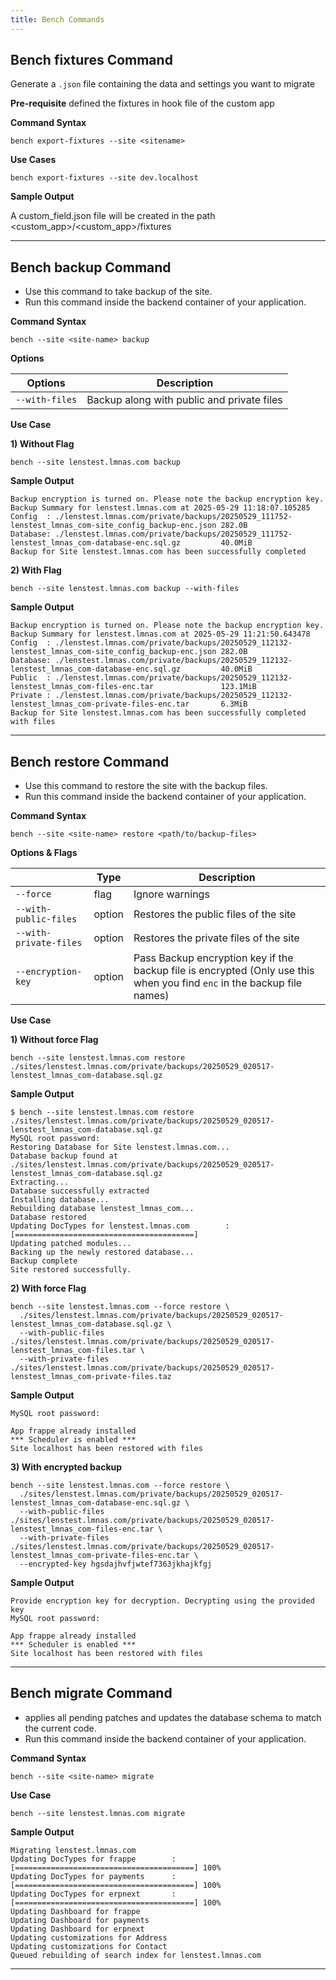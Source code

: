 ```yaml
---
title: Bench Commands
---
```


## Bench fixtures Command
Generate a `.json` file containing the data and settings you want to migrate

**Pre-requisite**
defined the fixtures in hook file of the custom app

**Command Syntax**
```
bench export-fixtures --site <sitename>
```
**Use Cases**
```
bench export-fixtures --site dev.localhost
```

**Sample Output**

A custom_field.json file will be created in the path <custom_app>/<custom_app>/fixtures

---
## Bench backup Command
* Use this command to take backup of the site.
* Run this command inside the backend container of your application.

**Command Syntax**
```
bench --site <site-name> backup
```
**Options**

| Options    | Description|
| --------- |------------------- |
| `--with-files`  | Backup along with public and private files |

**Use Case**

**1) Without Flag**
```
bench --site lenstest.lmnas.com backup
```
**Sample Output**
```
Backup encryption is turned on. Please note the backup encryption key.
Backup Summary for lenstest.lmnas.com at 2025-05-29 11:18:07.105285
Config  : ./lenstest.lmnas.com/private/backups/20250529_111752-lenstest_lmnas_com-site_config_backup-enc.json 282.0B
Database: ./lenstest.lmnas.com/private/backups/20250529_111752-lenstest_lmnas_com-database-enc.sql.gz         40.0MiB
Backup for Site lenstest.lmnas.com has been successfully completed
```

**2) With Flag**
```
bench --site lenstest.lmnas.com backup --with-files
```
**Sample Output**
```
Backup encryption is turned on. Please note the backup encryption key.
Backup Summary for lenstest.lmnas.com at 2025-05-29 11:21:50.643478
Config  : ./lenstest.lmnas.com/private/backups/20250529_112132-lenstest_lmnas_com-site_config_backup-enc.json 282.0B
Database: ./lenstest.lmnas.com/private/backups/20250529_112132-lenstest_lmnas_com-database-enc.sql.gz         40.0MiB
Public  : ./lenstest.lmnas.com/private/backups/20250529_112132-lenstest_lmnas_com-files-enc.tar               123.1MiB
Private : ./lenstest.lmnas.com/private/backups/20250529_112132-lenstest_lmnas_com-private-files-enc.tar       6.3MiB
Backup for Site lenstest.lmnas.com has been successfully completed with files
```
---
## Bench restore Command
* Use this command to restore the site with the backup files.
* Run this command inside the backend container of your application.

**Command Syntax**
```
bench --site <site-name> restore <path/to/backup-files> 
```
**Options & Flags**

|               | Type               | Description|
| --------------|------------------- |------------------- |
| `--force`     |    flag            | Ignore warnings |
| `--with-public-files`  | option | Restores the public files of the site|
| `--with-private-files`  | option |Restores the private files of the site |
| `--encryption-key`  | option | Pass Backup encryption key if the backup file is encrypted (Only use this when you find `enc` in the backup file names) |

**Use Case**

**1) Without force Flag**
```
bench --site lenstest.lmnas.com restore ./sites/lenstest.lmnas.com/private/backups/20250529_020517-lenstest_lmnas_com-database.sql.gz

```
**Sample Output**
```
$ bench --site lenstest.lmnas.com restore ./sites/lenstest.lmnas.com/private/backups/20250529_020517-lenstest_lmnas_com-database.sql.gz
MySQL root password:
Restoring Database for Site lenstest.lmnas.com...
Database backup found at ./sites/lenstest.lmnas.com/private/backups/20250529_020517-lenstest_lmnas_com-database.sql.gz
Extracting...
Database successfully extracted
Installing database...
Rebuilding database lenstest_lmnas_com...
Database restored
Updating DocTypes for lenstest.lmnas.com        : [========================================]
Updating patched modules...
Backing up the newly restored database...
Backup complete
Site restored successfully.
```
**2) With force Flag**
```
bench --site lenstest.lmnas.com --force restore \
  ./sites/lenstest.lmnas.com/private/backups/20250529_020517-lenstest_lmnas_com-database.sql.gz \
  --with-public-files ./sites/lenstest.lmnas.com/private/backups/20250529_020517-lenstest_lmnas_com-files.tar \
  --with-private-files ./sites/lenstest.lmnas.com/private/backups/20250529_020517-lenstest_lmnas_com-private-files.taz
```
**Sample Output**
```
MySQL root password:  

App frappe already installed  
*** Scheduler is enabled ***  
Site localhost has been restored with files
```
**3) With encrypted backup**
```
bench --site lenstest.lmnas.com --force restore \
  ./sites/lenstest.lmnas.com/private/backups/20250529_020517-lenstest_lmnas_com-database-enc.sql.gz \
  --with-public-files ./sites/lenstest.lmnas.com/private/backups/20250529_020517-lenstest_lmnas_com-files-enc.tar \
  --with-private-files ./sites/lenstest.lmnas.com/private/backups/20250529_020517-lenstest_lmnas_com-private-files-enc.tar \
  --encrypted-key hgsdajhvfjwtef7363jkhajkfgj
```
**Sample Output**
```
Provide encryption key for decryption. Decrypting using the provided key
MySQL root password:  

App frappe already installed  
*** Scheduler is enabled ***  
Site localhost has been restored with files
```
---
## Bench migrate Command
* applies all pending patches and updates the database schema to match the current code.
* Run this command inside the backend container of your application.

**Command Syntax**
```
bench --site <site-name> migrate
```
**Use Case**
```
bench --site lenstest.lmnas.com migrate
```
**Sample Output**
```
Migrating lenstest.lmnas.com
Updating DocTypes for frappe        : [========================================] 100%
Updating DocTypes for payments      : [========================================] 100%
Updating DocTypes for erpnext       : [========================================] 100%
Updating Dashboard for frappe
Updating Dashboard for payments
Updating Dashboard for erpnext
Updating customizations for Address
Updating customizations for Contact
Queued rebuilding of search index for lenstest.lmnas.com
```
---